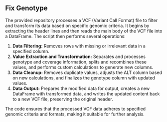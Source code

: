 ## Fix Genotype
The provided repository processes a VCF (Variant Call Format) file to filter and transform its data based on specific genomic criteria. It begins by extracting the header lines and then reads the main body of the VCF file into a DataFrame. The script then performs several operations:

1. **Data Filtering:** Removes rows with missing or irrelevant data in a specified column.
2. **Value Extraction and Transformation:** Separates and processes genotype and coverage information, splits and recombines these values, and performs custom calculations to generate new columns.
3. **Data Cleanup:** Removes duplicate values, adjusts the ALT column based on new calculations, and finalizes the genotype column with updated values.
4. **Data Output:** Prepares the modified data for output, creates a new DataFrame with transformed data, and writes the updated content back to a new VCF file, preserving the original header.

The code ensures that the processed VCF data adheres to specified genomic criteria and formats, making it suitable for further analysis.
